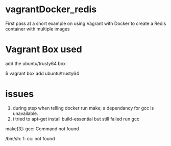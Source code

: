# vagrantDocker_redis
First pass at a short example on using Vagrant with Docker to create a Redis container with multiple images

# Vagrant Box used
add the ubuntu/trusty64 box

$ vagrant box add ubuntu/trusty64

# issues
1. during step when telling docker run make; a dependancy for gcc is unavailable. 
2. i tried to apt-get install build-essential but still failed run gcc
  
make[3]: gcc: Command not found
  
/bin/sh: 1: cc: not found


